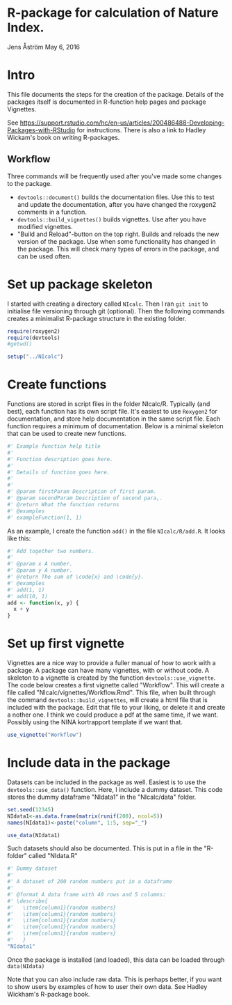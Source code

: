 R-package for calculation of Nature Index.
================
Jens Åström
May 6, 2016

<!-- README.md is generated from README.Rmd. Please edit that file -->
Intro
=====

This file documents the steps for the creation of the package. Details of the packages itself is documented in R-function help pages and package Vignettes.

See <https://support.rstudio.com/hc/en-us/articles/200486488-Developing-Packages-with-RStudio> for instructions. There is also a link to Hadley Wickam's book on writing R-packages.

Workflow
--------

Three commands will be frequently used after you've made some changes to the package.

-   `devtools::document()` builds the documentation files. Use this to test and update the documentation, after you have changed the roxygen2 comments in a function.
-   `devtools::build_vignettes()` builds vignettes. Use after you have modified vignettes.
-   "Build and Reload"-button on the top right. Builds and reloads the new version of the package. Use when some functionality has changed in the package. This will check many types of errors in the package, and can be used often.

Set up package skeleton
=======================

I started with creating a directory called `NIcalc`. Then I ran `git init` to initialise file versioning through git (optional). Then the following commands creates a minimalist R-package structure in the existing folder.

``` r
require(roxygen2)
require(devtools)
#getwd()

setup("../NIcalc")
```

Create functions
================

Functions are stored in script files in the folder NIcalc/R. Typically (and best), each function has its own script file. It's easiest to use `Roxygen2` for documentation, and store help documentation in the same script file. Each function requires a minimum of documentation. Below is a minimal skeleton that can be used to create new functions.

``` r
#' Example function help title
#' 
#' Function description goes here.
#' 
#' Details of function goes here.
#' 
#'
#' @param firstParam Description of first param.
#' @param secondParam Description of second para,.
#' @return What the function returns
#' @examples
#' exampleFunction(1, 1)
```

As an example, I create the function `add()` in the file `NIcalc/R/add.R`. It looks like this:

``` r
#' Add together two numbers.
#' 
#' @param x A number.
#' @param y A number.
#' @return The sum of \code{x} and \code{y}.
#' @examples
#' add(1, 1)
#' add(10, 1)
add <- function(x, y) {
  x + y
}
```

Set up first vignette
=====================

Vignettes are a nice way to provide a fuller manual of how to work with a package. A package can have many vignettes, with or without code. A skeleton to a vignette is created by the function `devtools::use_vignette`. The code below creates a first vignette called "Workflow". This will create a file called "NIcalc/vignettes/Workflow.Rmd". This file, when built through the command `devtools::build_vignettes`, will create a html file that is included with the package. Edit that file to your liking, or delete it and create a nother one. I think we could produce a pdf at the same time, if we want. Possibly using the NINA kortrapport template if we want that.

``` r
use_vignette("Workflow")
```

Include data in the package
===========================

Datasets can be included in the package as well. Easiest is to use the `devtools::use_data()` function. Here, I include a dummy dataset. This code stores the dummy dataframe "NIdata1" in the "NIcalc/data" folder.

``` r
set.seed(12345)
NIdata1<-as.data.frame(matrix(runif(200), ncol=5))
names(NIdata1)<-paste("column", 1:5, sep="_")

use_data(NIdata1)
```

Such datasets should also be documented. This is put in a file in the "R-folder" called "NIdata.R"

``` r
#' Dummy dataset
#'
#' A dataset of 200 random numbers put in a dataframe
#'
#' @format A data frame with 40 rows and 5 columns:
#' \describe{
#'   \item{column1}{random numbers}
#'   \item{column1}{random numbers}
#'   \item{column1}{random numbers}
#'   \item{column1}{random numbers}
#'   \item{column1}{random numbers}
#'   }
"NIdata1"
```

Once the package is installed (and loaded), this data can be loaded through `data(NIdata)`

Note that you can also include raw data. This is perhaps better, if you want to show users by examples of how to user their own data. See Hadley Wickham's R-package book.
